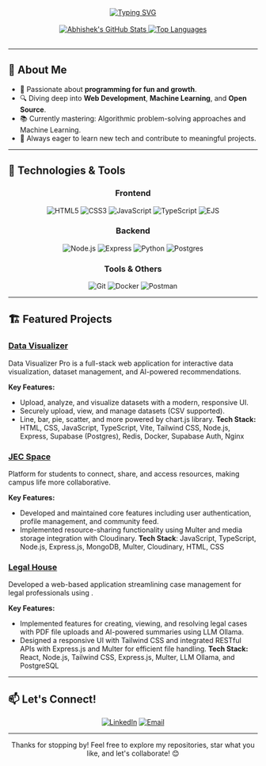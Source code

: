 <div align="center">
  <a href="https://git.io/typing-svg"><img src="https://readme-typing-svg.herokuapp.com?font=Fira+Code&size=24&pause=1000&color=007EC6&center=true&vCenter=true&width=750&lines=Hi+there%2C+I'm+Abhishek+Prasad+%F0%9F%91%8B;Programming+for+fun+and+growth;Exploring+Web+Dev%2C+Open+Source+and+Machine+Learning;Currently+learning%3A+ML+%26+Algorithms" alt="Typing SVG" /></a>
</div>

<br>

<div align="center">
  <a href="https://github.com/abhishekprasad22">
    <img src="https://github-readme-stats.vercel.app/api?username=abhishekprasad22&show_icons=true&theme=dracula&hide_border=true" alt="Abhishek's GitHub Stats" />
  </a>
  <a href="https://github.com/abhishekprasad22">
    <img src="https://github-readme-stats.vercel.app/api/top-langs/?username=abhishekprasad22&layout=compact&theme=dracula&hide_border=true" alt="Top Languages" />
  </a>
</div>

<br>

---

## 🚀 About Me

- 🎯 Passionate about **programming for fun and growth**.
- 🔍 Diving deep into **Web Development**, **Machine Learning**, and **Open Source**.
- 📚 Currently mastering: Algorithmic problem-solving approaches and Machine Learning.
- 🌱 Always eager to learn new tech and contribute to meaningful projects.

---

## 🔧 Technologies & Tools

<div align="center">
  <h3>Frontend</h3>
  <p>
    <img src="https://img.shields.io/badge/HTML5-E34F26?style=for-the-badge&logo=html5&logoColor=white" alt="HTML5" />
    <img src="https://img.shields.io/badge/CSS3-1572B6?style=for-the-badge&logo=css3&logoColor=white" alt="CSS3" />
    <img src="https://img.shields.io/badge/JavaScript-F7DF1E?style=for-the-badge&logo=javascript&logoColor=black" alt="JavaScript" />
    <img src="https://img.shields.io/badge/TypeScript-3178C6?style=for-the-badge&logo=typescript&logoColor=white" alt="TypeScript" />
    <img src="https://img.shields.io/badge/EJS-A91D22?style=for-the-badge&logo=ejs&logoColor=white" alt="EJS" />
  </p>
  <h3>Backend</h3>
  <p>
    <img src="https://img.shields.io/badge/Node.js-339933?style=for-the-badge&logo=nodedotjs&logoColor=white" alt="Node.js" />
    <img src="https://img.shields.io/badge/Express-000000?style=for-the-badge&logo=express&logoColor=white" alt="Express" />
    <img src="https://img.shields.io/badge/Python-3776AB?style=for-the-badge&logo=python&logoColor=white" alt="Python" />
    <img src="https://img.shields.io/badge/Postgres-4169E1?style=for-the-badge&logo=postgresql&logoColor=white" alt="Postgres" />
  </p>
  <h3>Tools & Others</h3>
  <p>
    <img src="https://img.shields.io/badge/Git-F05032?style=for-the-badge&logo=git&logoColor=white" alt="Git" />
    <img src="https://img.shields.io/badge/Docker-2496ED?style=for-the-badge&logo=docker&logoColor=white" alt="Docker" />
    <img src="https://img.shields.io/badge/Postman-FF6C37?style=for-the-badge&logo=postman&logoColor=white" alt="Postman" />
  </p>
</div>

---

## 🏗️ Featured Projects

### [Data Visualizer](http://github.com/chinmoy33/techenhance-dashboard)

Data Visualizer Pro is a full-stack web application for interactive data visualization, dataset management, and AI-powered recommendations.

**Key Features:**

- Upload, analyze, and visualize datasets with a modern, responsive UI.
- Securely upload, view, and manage datasets (CSV supported).
- Line, bar, pie, scatter, and more powered by chart.js library.
  **Tech Stack:** HTML, CSS, JavaScript, TypeScript, Vite, Tailwind CSS, Node.js, Express, Supabase (Postgres), Redis, Docker, Supabase Auth, Nginx

### [JEC Space](https://github.com/rkbyoo/JEC-space)

Platform for students to connect, share, and access resources, making campus life more collaborative.

**Key Features:**

- Developed and maintained core features including user authentication, profile management, and community feed.
- Implemented resource-sharing functionality using Multer and media storage integration with Cloudinary.
  **Tech Stack**: JavaScript, TypeScript, Node.js, Express.js, MongoDB, Multer, Cloudinary, HTML, CSS

### [Legal House](https://github.com/abhishekprasad22/Legal-House)

Developed a web-based application streamlining case management for legal professionals using .

**Key Features:**

- Implemented features for creating, viewing, and resolving legal cases with PDF file uploads and AI-powered summaries using LLM Ollama.
- Designed a responsive UI with Tailwind CSS and integrated RESTful APIs with Express.js and Multer for efficient file handling.
  **Tech Stack:** React, Node.js, Tailwind CSS, Express.js, Multer, LLM Ollama, and PostgreSQL

---

## 📫 Let's Connect!

<div align="center">
  <a href="https://www.linkedin.com/in/abhishek-prasad-5b11b81a0/"><img src="https://img.shields.io/badge/LinkedIn-0A66C2?style=for-the-badge&logo=linkedin&logoColor=white" alt="LinkedIn"></a>
  <a href="mailto:abhishekprasadofficial1@gmail.com"><img src="https://img.shields.io/badge/Gmail-D14836?style=for-the-badge&logo=gmail&logoColor=white" alt="Email"></a>
</div>

---

<div align="center">
  Thanks for stopping by! Feel free to explore my repositories, star what you like, and let's collaborate! 😊
</div>
